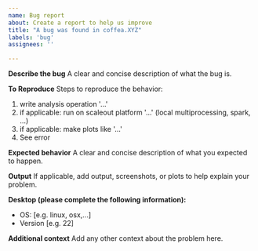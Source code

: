 ```yaml
---
name: Bug report
about: Create a report to help us improve
title: "A bug was found in coffea.XYZ"
labels: 'bug'
assignees: ''

---
```


**Describe the bug**
A clear and concise description of what the bug is.

**To Reproduce**
Steps to reproduce the behavior:
1. write analysis operation '...'
2. if applicable: run on scaleout platform '...' (local multiprocessing, spark, ...)
3. if applicable: make plots like '...'
4. See error

**Expected behavior**
A clear and concise description of what you expected to happen.

**Output**
If applicable, add output, screenshots, or plots to help explain your problem.

**Desktop (please complete the following information):**
 - OS: [e.g. linux, osx,...]
 - Version [e.g. 22]

**Additional context**
Add any other context about the problem here.
